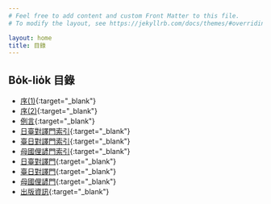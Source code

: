 ```yaml
---
# Feel free to add content and custom Front Matter to this file.
# To modify the layout, see https://jekyllrb.com/docs/themes/#overriding-theme-defaults

layout: home
title: 目錄
---
```


## Bo̍k-lio̍k 目錄
- [序(1)](./chheh/?page=5){:target="_blank"}
- [序(2)](./chheh/?page=9){:target="_blank"}
- [例言](./chheh/?page=11){:target="_blank"}
- [日臺對譯門索引](./chheh/?page=15){:target="_blank"}
- [臺日對譯門索引](./chheh/?page=17){:target="_blank"}
- [母國俚諺門索引](./chheh/?page=19){:target="_blank"}
- [日臺對譯門](./chheh/?page=21){:target="_blank"}
- [臺日對譯門](./chheh/?page=221){:target="_blank"}
- [母國俚諺門](./chheh/?page=269){:target="_blank"}
- [出版資訊](./chheh/?page=299){:target="_blank"}
